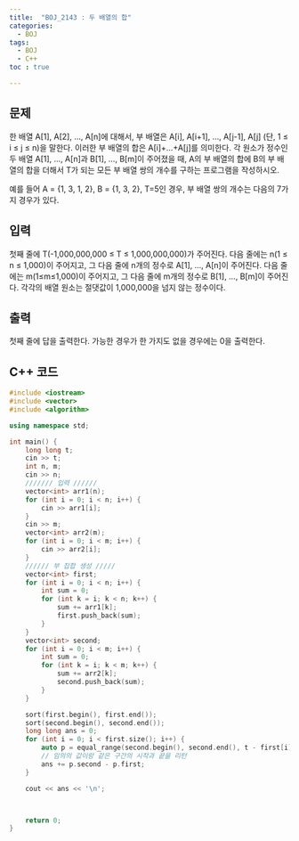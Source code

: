 ```yaml
---
title:  "BOJ_2143 : 두 배열의 합"
categories: 
  - BOJ
tags:
  - BOJ
  - C++
toc : true

---
```



## 문제

한 배열 A[1], A[2], …, A[n]에 대해서, 부 배열은 A[i], A[i+1], …, A[j-1], A[j] (단, 1 ≤ i ≤ j ≤ n)을 말한다. 이러한 부 배열의 합은 A[i]+…+A[j]를 의미한다. 각 원소가 정수인 두 배열 A[1], …, A[n]과 B[1], …, B[m]이 주어졌을 때, A의 부 배열의 합에 B의 부 배열의 합을 더해서 T가 되는 모든 부 배열 쌍의 개수를 구하는 프로그램을 작성하시오.

예를 들어 A = {1, 3, 1, 2}, B = {1, 3, 2}, T=5인 경우, 부 배열 쌍의 개수는 다음의 7가지 경우가 있다.

## 입력

첫째 줄에 T(-1,000,000,000 ≤ T ≤ 1,000,000,000)가 주어진다. 다음 줄에는 n(1 ≤ n ≤ 1,000)이 주어지고, 그 다음 줄에 n개의 정수로 A[1], …, A[n]이 주어진다. 다음 줄에는 m(1≤m≤1,000)이 주어지고, 그 다음 줄에 m개의 정수로 B[1], …, B[m]이 주어진다. 각각의 배열 원소는 절댓값이 1,000,000을 넘지 않는 정수이다.


## 출력

첫째 줄에 답을 출력한다. 가능한 경우가 한 가지도 없을 경우에는 0을 출력한다.

## C++ 코드
```c++
#include <iostream>
#include <vector>
#include <algorithm>

using namespace std;

int main() {
	long long t;
	cin >> t;
	int n, m;
	cin >> n;
	/////// 입력 //////
	vector<int> arr1(n);
	for (int i = 0; i < n; i++) {
		cin >> arr1[i];
	}
	cin >> m;
	vector<int> arr2(m);
	for (int i = 0; i < m; i++) {
		cin >> arr2[i];
	}
	////// 부 집합 생성 /////
	vector<int> first;
	for (int i = 0; i < n; i++) {
		int sum = 0;
		for (int k = i; k < n; k++) {
			sum += arr1[k];
			first.push_back(sum);
		}
	}
	vector<int> second;
	for (int i = 0; i < m; i++) {
		int sum = 0;
		for (int k = i; k < m; k++) {
			sum += arr2[k];		
			second.push_back(sum);
		}
	}

	sort(first.begin(), first.end());
	sort(second.begin(), second.end());
	long long ans = 0;
	for (int i = 0; i < first.size(); i++) {
		auto p = equal_range(second.begin(), second.end(), t - first[i]);
		// 임의의 값이랑 같은 구간의 시작과 끝을 리턴
		ans += p.second - p.first;
	}

	cout << ans << '\n';



	return 0;
}

```

